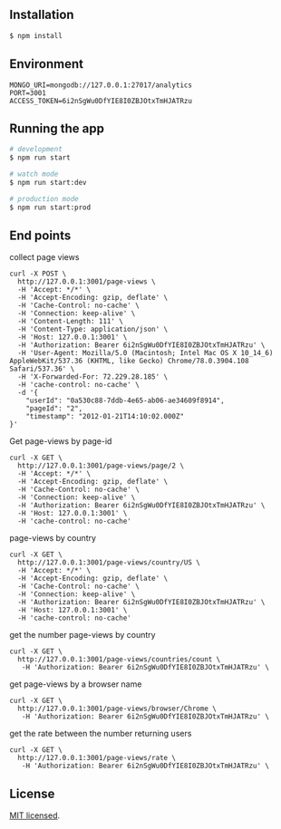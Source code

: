 ## Installation

```bash
$ npm install
```

## Environment
```
MONGO_URI=mongodb://127.0.0.1:27017/analytics
PORT=3001
ACCESS_TOKEN=6i2nSgWu0DfYIE8I0ZBJOtxTmHJATRzu
```

## Running the app

```bash
# development
$ npm run start

# watch mode
$ npm run start:dev

# production mode
$ npm run start:prod
```

## End points

collect page views
```
curl -X POST \
  http://127.0.0.1:3001/page-views \
  -H 'Accept: */*' \
  -H 'Accept-Encoding: gzip, deflate' \
  -H 'Cache-Control: no-cache' \
  -H 'Connection: keep-alive' \
  -H 'Content-Length: 111' \
  -H 'Content-Type: application/json' \
  -H 'Host: 127.0.0.1:3001' \
  -H 'Authorization: Bearer 6i2nSgWu0DfYIE8I0ZBJOtxTmHJATRzu' \
  -H 'User-Agent: Mozilla/5.0 (Macintosh; Intel Mac OS X 10_14_6) AppleWebKit/537.36 (KHTML, like Gecko) Chrome/78.0.3904.108 Safari/537.36' \
  -H 'X-Forwarded-For: 72.229.28.185' \
  -H 'cache-control: no-cache' \
  -d '{
	"userId": "0a530c88-7ddb-4e65-ab06-ae34609f8914",
	"pageId": "2",
	"timestamp": "2012-01-21T14:10:02.000Z"
}'
```

Get page-views by page-id
```
curl -X GET \
  http://127.0.0.1:3001/page-views/page/2 \
  -H 'Accept: */*' \
  -H 'Accept-Encoding: gzip, deflate' \
  -H 'Cache-Control: no-cache' \
  -H 'Connection: keep-alive' \
  -H 'Authorization: Bearer 6i2nSgWu0DfYIE8I0ZBJOtxTmHJATRzu' \
  -H 'Host: 127.0.0.1:3001' \
  -H 'cache-control: no-cache'
```

page-views by country
```
curl -X GET \
  http://127.0.0.1:3001/page-views/country/US \
  -H 'Accept: */*' \
  -H 'Accept-Encoding: gzip, deflate' \
  -H 'Cache-Control: no-cache' \
  -H 'Connection: keep-alive' \
  -H 'Authorization: Bearer 6i2nSgWu0DfYIE8I0ZBJOtxTmHJATRzu' \
  -H 'Host: 127.0.0.1:3001' \
  -H 'cache-control: no-cache'
```
get the number page-views by country
```
curl -X GET \
  http://127.0.0.1:3001/page-views/countries/count \
   -H 'Authorization: Bearer 6i2nSgWu0DfYIE8I0ZBJOtxTmHJATRzu' \
```

get page-views by a browser name
```
curl -X GET \
  http://127.0.0.1:3001/page-views/browser/Chrome \
   -H 'Authorization: Bearer 6i2nSgWu0DfYIE8I0ZBJOtxTmHJATRzu' \
```

get the rate between the number returning users

```
curl -X GET \
  http://127.0.0.1:3001/page-views/rate \
   -H 'Authorization: Bearer 6i2nSgWu0DfYIE8I0ZBJOtxTmHJATRzu' \
```
## License

[MIT licensed](LICENSE).
